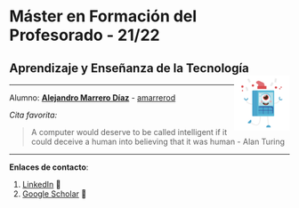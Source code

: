 # Máster en Formación del Profesorado - 21/22
## Aprendizaje y Enseñanza de la Tecnología <img src="logo.png" style="float: right;" alt="ULL" width="100"/>
---




Alumno: **[Alejandro Marrero Díaz](https://campusdoctoradoyposgrado2122.ull.es/user/profile.php?id=1156)** - [amarrerod](https://github.com/amarrerod)

*Cita favorita:*
>A computer would deserve to be called intelligent if it could deceive a human into believing that it was human - Alan Turing


---
**Enlaces de contacto**:

1. [LinkedIn](https://www.linkedin.com/in/alemarrero/) :briefcase:
2. [Google Scholar](https://scholar.google.es/citations?hl=es&authuser=2&user=-E9F8KEAAAAJ) :school:



<!-- [![Open in Visual Studio Code](https://classroom.github.com/assets/open-in-vscode-f059dc9a6f8d3a56e377f745f24479a46679e63a5d9fe6f495e02850cd0d8118.svg)](https://classroom.github.com/online_ide?assignment_repo_id=6129487&assignment_repo_type=AssignmentRepo) -->
